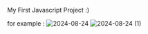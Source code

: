My First Javascript Project :)

for example :
![2024-08-24](https://github.com/user-attachments/assets/d1099861-1fa9-4444-8f7c-bf98a4853be6)
![2024-08-24 (1)](https://github.com/user-attachments/assets/175b7bd0-0909-47cd-9d7d-89511df97c5d)
